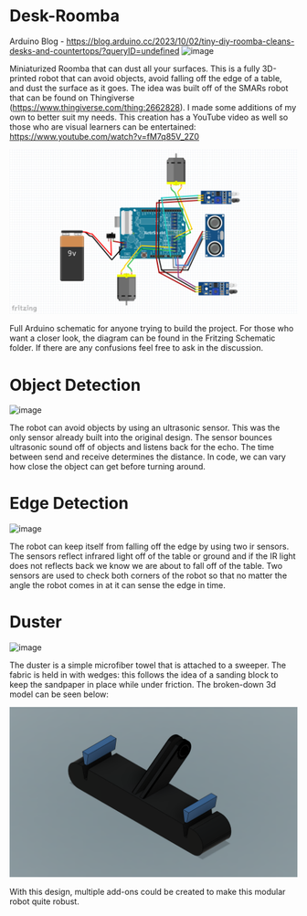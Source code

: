 # Desk-Roomba
Arduino Blog - https://blog.arduino.cc/2023/10/02/tiny-diy-roomba-cleans-desks-and-countertops/?queryID=undefined
![image](https://github.com/jareddilley/Desk-Roomba/blob/main/Media/desk-roomba-main-demo-3.gif)

Miniaturized Roomba that can dust all your surfaces. This is a fully 3D-printed robot that can avoid objects, avoid falling off the edge of a table, and dust the surface as it goes. The idea was built off of the SMARs robot that can be found on Thingiverse (https://www.thingiverse.com/thing:2662828). I made some additions of my own to better suit my needs. This creation has a YouTube video as well so those who are visual learners can be entertained: https://www.youtube.com/watch?v=fM7q85V_2Z0

![image](https://github.com/jareddilley/Desk-Roomba/blob/main/Media/roomba-schematic.PNG)

Full Arduino schematic for anyone trying to build the project. For those who want a closer look, the diagram can be found in the Fritzing Schematic folder. If there are any confusions feel free to ask in the discussion.

# Object Detection
![image](https://github.com/jareddilley/Desk-Roomba/blob/main/Media/ultrasonic-sensor-demo.gif)

The robot can avoid objects by using an ultrasonic sensor. This was the only sensor already built into the original design. The sensor bounces ultrasonic sound off of objects and listens back for the echo. The time between send and receive determines the distance. In code, we can vary how close the object can get before turning around. 

# Edge Detection
![image](https://github.com/jareddilley/Desk-Roomba/blob/main/Media/ir-sensor-demo.gif)

The robot can keep itself from falling off the edge by using two ir sensors. The sensors reflect infrared light off of the table or ground and if the IR light does not reflects back we know we are about to fall off of the table. Two sensors are used to check both corners of the robot so that no matter the angle the robot comes in at it can sense the edge in time.

# Duster
![image](https://github.com/jareddilley/Desk-Roomba/blob/main/Media/dusting-demo.png)

The duster is a simple microfiber towel that is attached to a sweeper. The fabric is held in with wedges: this follows the idea of a sanding block to keep the sandpaper in place while under friction. The broken-down 3d model can be seen below:

![image](https://github.com/jareddilley/Desk-Roomba/blob/main/Media/duster-3d-model.PNG)

With this design, multiple add-ons could be created to make this modular robot quite robust.
